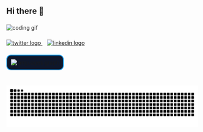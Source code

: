 <h2>Hi there 👋</h2>

###

<img src="https://usagif.com/wp-content/uploads/gify/one-piece-anime-usagif-animation-11.gif](https://media.giphy.com/media/qgQUggAC3Pfv687qPC/giphy.gif" height="200" alt="coding gif" />

###

<!-- Social Links (Dark unique style, spaced) -->
<a href="https://x.com/Khurd_Tejas" target="_blank">
  <img src="https://img.shields.io/badge/Twitter-0f172a?style=for-the-badge&logo=twitter&logoColor=1DA1F2" height="35" alt="twitter logo" />
</a>
&nbsp;&nbsp;
<a href="https://www.linkedin.com/in/tejas-s-khurd/" target="_blank">
  <img src="https://img.shields.io/badge/LinkedIn-0f172a?style=for-the-badge&logo=linkedin&logoColor=0A66C2" height="35" alt="linkedin logo" />
</a>

###

<!-- Languages Widget -->
<p>
  <img src="https://github-readme-stats.vercel.app/api/top-langs?username=Tejas-Khurd-dev&layout=compact&langs_count=6&theme=blue_navy&hide_border=true" 
       height="160" 
       style="background:#0f172a; border:2px solid #1DA1F2; border-radius:12px; padding:10px;" 
       alt="languages graph" />
</p>

###

<br clear="both">

<!-- Snake animation (centered only) -->
<div align="center">
  <img src="https://raw.githubusercontent.com/Tejas-Khurd-dev/Tejas-Khurd-dev/output/snake.svg" alt="Snake animation" />
</div>
